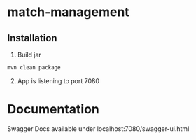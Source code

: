 # match-management

## Installation

1. Build jar

```sh
mvn clean package
```

2.  App is listening to port 7080

# Documentation
Swagger Docs available under localhost:7080/swagger-ui.html

